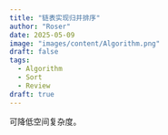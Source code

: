 ```yaml
---
title: "链表实现归并排序"
author: "Roser"
date: 2025-05-09
image: "images/content/Algorithm.png"
draft: false
tags:
  - Algorithm
  - Sort
  - Review
draft: true
---
```

可降低空间复杂度。

